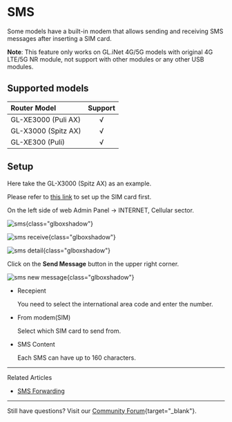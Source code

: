 # SMS

Some models have a built-in modem that allows sending and receiving SMS messages after inserting a SIM card.

**Note**: This feature only works on GL.iNet 4G/5G models with original 4G LTE/5G NR module, not support with other modules or any other USB modules.

## Supported models

| Router Model                   | Support   |
| :----------------------------- | :-------: |
| GL-XE3000 (Puli AX)            | √         |
| GL-X3000 (Spitz AX)            | √         |
| GL-XE300 (Puli)                | √         |

## Setup

Here take the GL-X3000 (Spitz AX) as an example.

Please refer to [this link](internet_cellular.md) to set up the SIM card first.

On the left side of web Admin Panel -> INTERNET, Cellular sector.

![sms](https://static.gl-inet.com/docs/router/en/4/tutorials/sms/sms.png){class="glboxshadow"}

![sms receive](https://static.gl-inet.com/docs/router/en/4/tutorials/sms/sms_receive.png){class="glboxshadow"}

![sms detail](https://static.gl-inet.com/docs/router/en/4/tutorials/sms/sms_detail.png){class="glboxshadow"}

Click on the **Send Message** button in the upper right corner.

![sms new message](https://static.gl-inet.com/docs/router/en/4/tutorials/sms/sms_new_message.png){class="glboxshadow"}

* Recepient

    You need to select the international area code and enter the number. 

* From modem(SIM)

    Select which SIM card to send from.

* SMS Content

    Each SMS can have up to 160 characters.

---

Related Articles

- [SMS Forwarding](../tutorials/sms_forwarding.md)

---

Still have questions? Visit our [Community Forum](https://forum.gl-inet.com){target="_blank"}.